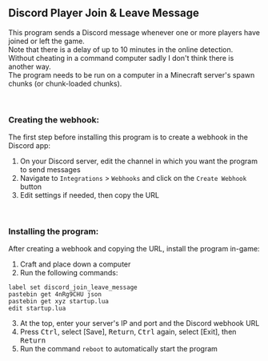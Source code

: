 ## Discord Player Join & Leave Message
This program sends a Discord message whenever one or more players have joined or left the game.  
Note that there is a delay of up to 10 minutes in the online detection.  
Without cheating in a command computer sadly I don't think there is another way.  
The program needs to be run on a computer in a Minecraft server's spawn chunks (or chunk-loaded chunks).

<br>

### Creating the webhook:
The first step before installing this program is to create a webhook in the Discord app:  
1. On your Discord server, edit the channel in which you want the program to send messages
2. Navigate to `Integrations` > `Webhooks` and click on the `Create Webhook` button
3. Edit settings if needed, then copy the URL

<br>

### Installing the program:
After creating a webhook and copying the URL, install the program in-game:
1. Craft and place down a computer
2. Run the following commands:
```
label set discord_join_leave_message
pastebin get 4nRg9CHU json
pastebin get xyz startup.lua
edit startup.lua
```
3. At the top, enter your server's IP and port and the Discord webhook URL
4. Press <kbd>Ctrl</kbd>, select [Save], <kbd>Return</kbd>, <kbd>Ctrl</kbd> again, select [Exit], then <kbd>Return</kbd>
5. Run the command `reboot` to automatically start the program